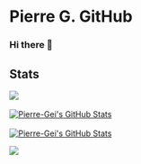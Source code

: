 # Pierre G. GitHub
### Hi there 👋
## Stats
<a href="https://github.com/Pierre-Gei">
  <img align="center" src="https://github-readme-stats.vercel.app/api/top-langs/?username=Pierre-Gei&count_private=true&theme=synthwave" />
</a>
<br><br>
<a href="https://github.com/Pierre-Gei">
  <img align="center" src="https://github-readme-stats.vercel.app/api?username=Pierre-Gei&show_icons=true&line_height=27&count_private=true&theme=synthwave" alt="Pierre-Gei's GitHub Stats" />
</a>
<br><br>
<a href="https://wakatime.com/@Pierre_Gei">
  <img align="center" src="https://github-readme-stats.vercel.app/api/wakatime?username=Pierre_Gei&theme=synthwave&count_private=true" alt="Pierre-Gei's GitHub Stats" />
</a>



![](https://hit.yhype.me/github/profile?user_id=52868615)
<!-- Resources -->
<!-- Icons: https://simpleicons.org/ -->
<!-- GitHub Stats: https://github.com/anuraghazra/github-readme-stats -->
<!-- Emojis: https://emojipedia.org/emoji/ -->
<!-- HTML Emojis: https://www.fileformat.info/index.htm -->
<!-- Shields: https://shields.io/ -->
<!-- Awesome GitHub Profile README: https://github.com/abhisheknaiidu/awesome-github-profile-readme -->

<!--
**Pierre-Gei/Pierre-Gei** is a ✨ _special_ ✨ repository because its `README.md` (this file) appears on your GitHub profile.

Here are some ideas to get you started:

- 🔭 I’m currently working on ...
- 🌱 I’m currently learning ...
- 👯 I’m looking to collaborate on ...
- 🤔 I’m looking for help with ...
- 💬 Ask me about ...
- 📫 How to reach me: ...
- 😄 Pronouns: ...
- ⚡ Fun fact: ...
-->
